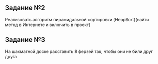 
## Задание №2

Реализовать алгоритм пирамидальной сортировки (HeapSort)(найти метод в Интернете и включить в проект)

## Задание №3

На шахматной доске расставить 8 ферзей так, чтобы они не били друг друга

